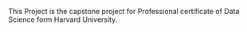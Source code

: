 This Project is the capstone project for Professional certificate of Data Science form Harvard University. 
